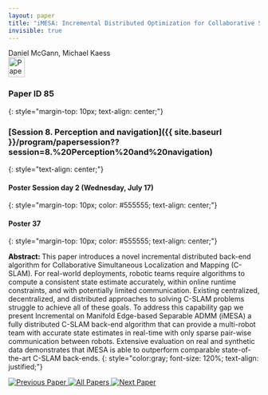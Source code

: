```yaml
---
layout: paper
title: "iMESA: Incremental Distributed Optimization for Collaborative Simultaneous Localization and Mapping"
invisible: true
---
```

<div class="paper-authors">
<div class="paper-author-box">
    <div class="paper-author-name">Daniel McGann, Michael Kaess</div>
    <div class="paper-author-uni"></div>
</div>

</div><div class="paper-pdf">
                <div> <a href="https://enriquecoronadozu.github.io/rssproceedings2024/rss20/p085.pdf"><img src="{{ site.baseurl }}/images/paper_link.png" alt="Paper Website" width = "33"  height = "40"/></a> </div>
                </div>

### Paper ID 85
{: style="margin-top: 10px; text-align: center;"}

### [Session 8. Perception and navigation]({{ site.baseurl }}/program/papersession??session=8.%20Perception%20and%20navigation)
{: style="text-align: center;"}

#### Poster Session day 2 (Wednesday, July 17)
{: style="margin-top: 10px; color: #555555; text-align: center;"}

#### Poster 37
{: style="margin-top: 10px; color: #555555; text-align: center;"}

<b style="color: black;">Abstract: </b>This paper introduces a novel incremental distributed back-end algorithm for Collaborative Simultaneous Localization and Mapping (C-SLAM). For real-world deployments, robotic teams require algorithms to compute a consistent state estimate accurately, within online runtime constraints, and with potentially limited communication. Existing centralized, decentralized, and distributed approaches to solving C-SLAM problems struggle to achieve all of these goals. To address this capability gap we present Incremental on Manifold Edge-based Separable ADMM (iMESA) a fully distributed C-SLAM back-end algorithm that can provide a multi-robot team with accurate state estimates in real-time with only sparse pair-wise communication between robots. Extensive evaluation on real and synthetic data demonstrates that iMESA is able to outperform comparable state-of-the-art C-SLAM back-ends.
{: style="color:gray; font-size: 120%; text-align: justified;"}


<div class="paper-menu">
<a href="{{ site.baseurl }}/program/papers/084/"> <img src="{{ site.baseurl }}/images/previous_paper_icon.png" alt="Previous Paper" title="Previous Paper"/> </a>
<a href="{{ site.baseurl }}/program/papers"><img src="{{ site.baseurl }}/images/overview_icon.png" alt="All Papers" title="All Papers"/> </a>
<a href="{{ site.baseurl }}/program/papers/086/"> <img src="{{ site.baseurl }}/images/next_paper_icon.png" alt="Next Paper" title="Next Paper"/> </a>

</div>
